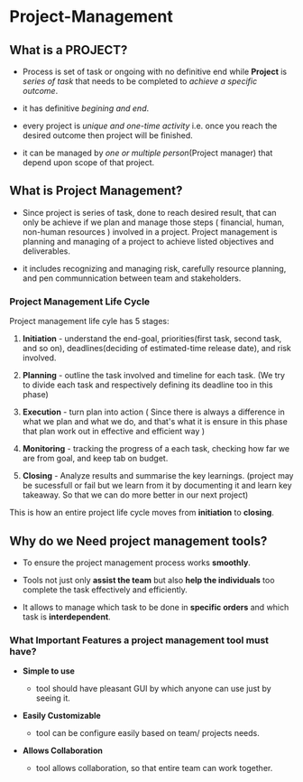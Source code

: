 # Project-Management

## What is a PROJECT?

- Process is set of task or ongoing with no definitive end while __Project__ is _series of task_ that needs to be completed to _achieve a specific outcome_.

- it has definitive _begining and end_.

- every project is _unique and  one-time activity_ i.e. once you reach the desired outcome then project will be finished.

- it can be managed by _one or multiple person_(Project manager) that depend upon scope of that project.

## What is Project Management?

- Since project is series of task, done to reach desired result, that can only be achieve if we plan and manage those steps ( financial, human, non-human resources ) involved in a project. Project management is planning and managing of a project to achieve listed objectives and deliverables.  

- it includes recognizing and managing risk, carefully resource planning, and pen communnication between team and stakeholders.

### Project Management Life Cycle
Project management life cyle has 5 stages:

1. __Initiation__ - understand the end-goal, priorities(first task, second task, and so on), deadlines(deciding of estimated-time release date), and risk involved.

2. __Planning__ - outline the task involved and timeline for each task. (We try to divide each task and respectively defining its deadline too in this phase)
   
3. __Execution__ - turn plan into action ( Since there is always a difference in what we plan and what we do, and that's what it is ensure in this phase that plan work out in effective and efficient way )

4. __Monitoring__ - tracking the progress of a each task, checking how far we are from goal, and keep tab on budget.

5. __Closing__ - Analyze results and summarise the key learnings. (project may be sucessfull or fail but we learn from it by documenting it and learn key takeaway. So that we can do more better in our next project)

This is how an entire project life cycle moves from __initiation__ to __closing__.


## Why do we __Need__ project management tools?

* To ensure the project management process works __smoothly__.

* Tools not just only __assist the team__ but also __help the individuals__ too complete the task effectively and efficiently.

* It allows to manage which task to be done in __specific orders__ and which task is __interdependent__. 


### What __Important Features__ a project management tool must have?

* __Simple to use__
	
	- tool should have pleasant GUI by which anyone can use just by seeing it.

* __Easily Customizable__
	
	- tool can be configure easily based on team/ projects needs.

* __Allows Collaboration__
	
	- tool allows collaboration, so that entire team can work together.
